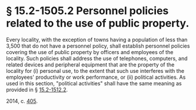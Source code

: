 # § 15.2-1505.2 Personnel policies related to the use of public property.

<p>Every locality, with the exception of towns having a population of less than 3,500 that do not have a personnel policy, shall establish personnel policies covering the use of public property by officers and employees of the locality. Such policies shall address the use of telephones, computers, and related devices and peripheral equipment that are the property of the locality for (i) personal use, to the extent that such use interferes with the employees' productivity or work performance, or (ii) political activities. As used in this section, "political activities" shall have the same meaning as provided in § <a href='http://law.lis.virginia.gov/vacode/15.2-1512.2/'>15.2-1512.2</a>.</p><p>2014, c. <a href='http://lis.virginia.gov/cgi-bin/legp604.exe?141+ful+CHAP0405'>405</a>.</p>